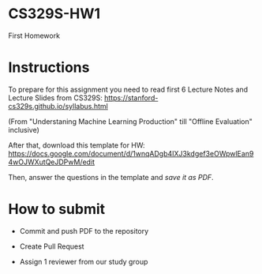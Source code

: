 # CS329S-HW1
First Homework

# Instructions
To prepare for this assignment you need to read first 6 Lecture Notes and Lecture Slides from CS329S: https://stanford-cs329s.github.io/syllabus.html

(From "Understaning Machine Learning Production" till "Offline Evaluation" inclusive)

After that, download this template for HW: https://docs.google.com/document/d/1wnqADgb4IXJ3kdgef3eOWpwlEan94wOJWXutQeJDPwM/edit

Then, answer the questions in the template and *save it as PDF*.

# How to submit

- Commit and push PDF to the repository

- Create Pull Request

- Assign 1 reviewer from our study group
